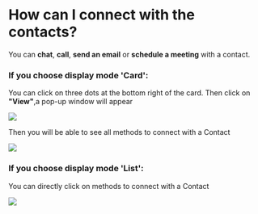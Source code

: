 # How can I connect with the contacts?

<p class="no-margin">You can <b>chat</b>, <b>call</b>, <b>send an email</b> or <b>schedule a meeting</b> with a contact.</p>

### If you choose display mode 'Card':

<p class="no-margin"></p>

<p class="no-margin">You can click on three dots at the bottom right of the card. Then click on <b>"View"</b>,a pop-up window will appear </p>

<div class="intercom-container"><img src="/assets/img/teams-pro/contacts-pro/image4.png"></div>

<p class="no-margin"></p>

<p class="no-margin">Then you will be able to see all methods to connect with a Contact</p>

<div class="intercom-container"><img src="/assets/img/teams-pro/contacts-pro/image5.png"></div>

### If you choose display mode 'List':

<p class="no-margin"></p>

<p class="no-margin">You can directly click on methods to connect with a Contact</p>

<div class="intercom-container"><img src="/assets/img/teams-pro/contacts-pro/image6.png"></div>

<p class="no-margin"></p>

<Intercom />
<Hubspot />
<Clarity />
<GoogleAnalytics />
